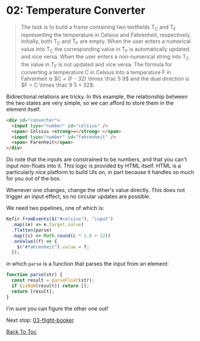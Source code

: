 # 02: Temperature Converter

> The task is to build a frame containing two textfields T<sub>C</sub> and T<sub>F</sub> representing the temperature in Celsius and Fahrenheit, respectively. Initially, both T<sub>C</sub> and T<sub>F</sub> are empty. When the user enters a numerical value into T<sub>C</sub> the corresponding value in T<sub>F</sub> is automatically updated and vice versa. When the user enters a non-numerical string into T<sub>C</sub> the value in T<sub>F</sub> is not updated and vice versa. The formula for converting a temperature C in Celsius into a temperature F in Fahrenheit is $C = (F - 32) \times \frac 5 9$ and the dual direction is $F = C \times \frac 9 5 + 32$.

Bidirectional relations are tricky. In this example, the relationship between the two states are very simple, so we can afford to store them in the element itself.

```html
<div id="converter">
  <input type="number" id="celsius" />
  <span> Celsius <strong>=</strong> </span>
  <input type="number" id="fahrenheit" />
  <span> Farenheit</span>
</div>
```

Do note that the inputs are constrained to be numbers, and that you can't input non-floats into it. This logic is provided by HTML itself.
HTML is a particularly nice platform to build UIs on, in part because it handles so much for you out of the box.

Whenever one changes, change the other's value directly. This does not trigger an input effect, so no circular updates are possible.

We need two pipelines, one of which is:

```js
Kefir.fromEvents($("#celsius"), "input")
  .map((e) => e.target.value)
  .flatten(parse)
  .map((c) => Math.round(c * 1.8 + 32))
  .onValue((f) => {
    $("#fahrenheit").value = f;
  });
```

in which `parse` is a function that parses the input from an element:

```js
function parse(str) {
  const result = parseFloat(str);
  if (isNaN(result)) return [];
  return [result];
}
```

I'm sure you can figure the other one out!

Next stop: [03-flight-booker](./03-flight-booker.md)

[Back To Toc](../README.md)
